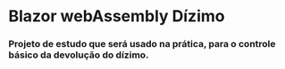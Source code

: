# Blazor webAssembly Dízimo
### Projeto de estudo que será usado na prática, para o controle básico da devolução do dízimo.


